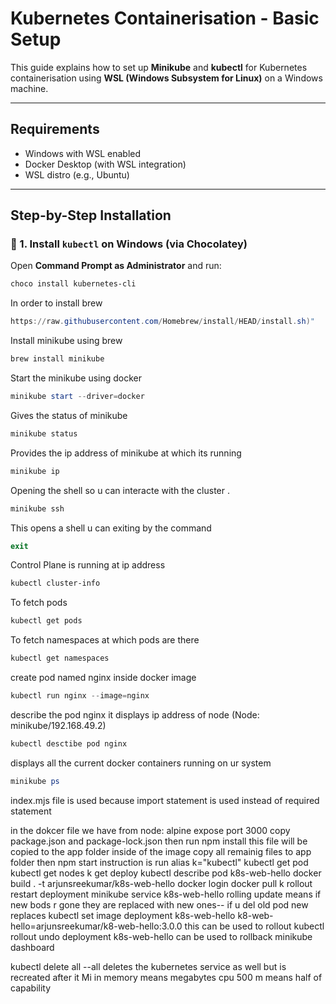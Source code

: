 # Kubernetes Containerisation - Basic Setup

This guide explains how to set up **Minikube** and **kubectl** for Kubernetes containerisation using **WSL (Windows Subsystem for Linux)** on a Windows machine.

---

##  Requirements

- Windows with WSL enabled
- Docker Desktop (with WSL integration)
- WSL distro (e.g., Ubuntu)

---

##  Step-by-Step Installation

### 🔹 1. Install `kubectl` on Windows (via Chocolatey)

Open **Command Prompt as Administrator** and run:

```powershell
choco install kubernetes-cli
```
In order to install brew
```powershell
https://raw.githubusercontent.com/Homebrew/install/HEAD/install.sh)"
```
Install minikube using brew
```powershell
brew install minikube
```
Start the minikube using docker
```powershell
minikube start --driver=docker
```
Gives the status of minikube 
```powershell
minikube status
```
Provides the ip address of minikube at which its running 
```powershell
minikube ip 
```
Opening the shell so u can interacte with the cluster .
```powershell
minikube ssh
```
This opens a shell u can exiting by the command 
```powershell
exit
```
Control Plane is running at ip address
```powershell
kubectl cluster-info
```
To fetch pods
```powershell
kubectl get pods
```
To fetch namespaces at which pods are there
```powershell
kubectl get namespaces
```
create pod named nginx inside docker image
```powershell
kubectl run nginx --image=nginx
```
describe the pod nginx
it displays ip address of node (Node: minikube/192.168.49.2)
```powershell
kubectl desctibe pod nginx
```
displays all the current docker containers running on ur system
```powershell
minikube ps
```
index.mjs file is used because import statement is used instead of required statement


 in the dokcer file we have 
 from node: alpine
 expose port 3000
 copy package.json and package-lock.json
 then run npm install
 this file will be copied to the app folder inside of the image
 copy all remainig files to app folder
 then npm start instruction is run
alias k="kubectl"
kubectl get pod
kubectl get nodes
k get deploy
kubectl describe pod k8s-web-hello
docker build . -t arjunsreekumar/k8s-web-hello
docker login
docker pull <podname>
k rollout restart deployment
minikube service k8s-web-hello
 rolling update means if new bods r gone they are replaced with new ones-- if u del old pod new replaces
kubectl set image deployment k8s-web-hello k8-web-hello=arjunsreekumar/k8-web-hello:3.0.0 this can be used to rollout
kubectl rollout undo deployment k8s-web-hello can be used to rollback
minikube dashboard

kubectl delete all --all
deletes the kubernetes service as well but is recreated after it
Mi in memory means megabytes
cpu 500 m means half of capability
